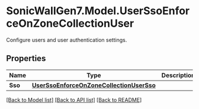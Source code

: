 # SonicWallGen7.Model.UserSsoEnforceOnZoneCollectionUser
Configure users and user authentication settings.

## Properties

Name | Type | Description | Notes
------------ | ------------- | ------------- | -------------
**Sso** | [**UserSsoEnforceOnZoneCollectionUserSso**](UserSsoEnforceOnZoneCollectionUserSso.md) |  | [optional] 

[[Back to Model list]](../README.md#documentation-for-models) [[Back to API list]](../README.md#documentation-for-api-endpoints) [[Back to README]](../README.md)

